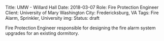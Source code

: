 Title: UMW - Willard Hall
Date: 2018-03-07
Role: Fire Protection Engineer
Client: University of Mary Washington
City: Fredericksburg, VA
Tags: Fire Alarm, Sprinkler, University
img: 
Status: draft

Fire Protection Engineer responsible for designing the fire alarm system upgrades for an existing dormitory. 
